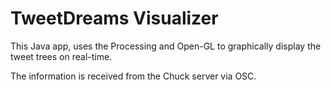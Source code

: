 TweetDreams Visualizer
======================

This Java app, uses the Processing and Open-GL to graphically display the tweet trees on real-time.

The information is received from the Chuck server via OSC.